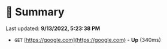 # 📖 Summary
Last updated: **9/13/2022, 5:23:38 PM**

- `GET` [https://google.com](https://google.com) - **Up** (340ms)
